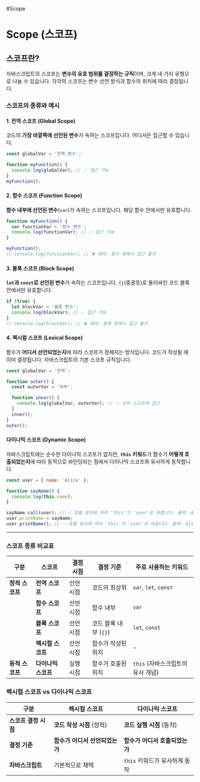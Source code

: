 #Scope 

# Scope (스코프)

## 스코프란?

자바스크립트의 스코프는 **변수의 유효 범위를 결정하는 규칙**이며, 크게 네 가지 유형으로 나눌 수 있습니다. 각각의 스코프는 변수 선언 방식과 함수의 위치에 따라 결정됩니다.

### 스코프의 종류와 예시

#### 1. 전역 스코프 (Global Scope)

코드의 **가장 바깥쪽에 선언된 변수**가 속하는 스코프입니다. 어디서든 접근할 수 있습니다.

```js
const globalVar = '전역 변수';

function myFunction() {
  console.log(globalVar); // ✅ 접근 가능
}
myFunction();
```

#### 2. 함수 스코프 (Function Scope)

**함수 내부에 선언된 변수**(`var`)가 속하는 스코프입니다. 해당 함수 안에서만 유효합니다.

```js
function myFunction() {
  var functionVar = '함수 변수';
  console.log(functionVar); // ✅ 접근 가능
}

myFunction();
// console.log(functionVar); // ❌ 에러: 함수 밖에서 접근 불가
```

#### 3. 블록 스코프 (Block Scope)

**`let`과 `const`로 선언된 변수**가 속하는 스코프입니다. `{}`(중괄호)로 둘러싸인 코드 블록 안에서만 유효합니다.

```js
if (true) {
  let blockVar = '블록 변수';
  console.log(blockVar); // ✅ 접근 가능
}
// console.log(blockVar); // ❌ 에러: 블록 밖에서 접근 불가
```

#### 4. 렉시컬 스코프 (Lexical Scope)

함수가 **어디서 선언되었는지**에 따라 스코프가 정해지는 방식입니다. 코드가 작성될 때 이미 결정됩니다. 자바스크립트의 기본 스코프 규칙입니다.

```js
const globalVar = '전역';

function outer() {
  const outerVar = '외부';

  function inner() {
    console.log(globalVar, outerVar); // ✅ 상위 스코프에 접근
  }
  inner();
}
outer();
```

#### 다이나믹 스코프 (Dynamic Scope)

자바스크립트에는 순수한 다이나믹 스코프가 없지만, **`this` 키워드**가 함수가 **어떻게 호출되었는지**에 따라 동적으로 바인딩되는 점에서 다이나믹 스코프와 유사하게 동작합니다.

```js
const user = { name: 'Alice' };

function sayName() {
  console.log(this.name);
}

sayName.call(user); // ✅ 호출 방식에 따라 'this'가 'user'로 바뀝니다. 출력: Alice
user.printName = sayName;
user.printName(); // ✅ 호출 방식에 따라 'this'가 'user'로 바뀝니다. 출력: Alice
```

---

### 스코프 종류 비교표

|구분|스코프|결정 시점|결정 기준|주로 사용하는 키워드|
|---|---|---|---|---|
|**정적 스코프**|**전역 스코프**|선언 시점|코드의 최상위|`var`, `let`, `const`|
||**함수 스코프**|선언 시점|함수 내부|`var`|
||**블록 스코프**|선언 시점|코드 블록 내부 (`{}`)|`let`, `const`|
||**렉시컬 스코프**|선언 시점|함수가 작성된 위치|-|
|**동적 스코프**|**다이나믹 스코프**|실행 시점|함수가 호출된 위치|`this` (자바스크립트의 유사 개념)|

### 렉시컬 스코프 vs 다이나믹 스코프

|구분|렉시컬 스코프|다이나믹 스코프|
|---|---|---|
|**스코프 결정 시점**|**코드 작성 시점** (정적)|**코드 실행 시점** (동적)|
|**결정 기준**|**함수가 어디서 선언되었는가**|**함수가 어디서 호출되었는가**|
|**자바스크립트**|기본적으로 채택|`this` 키워드가 유사하게 동작|

